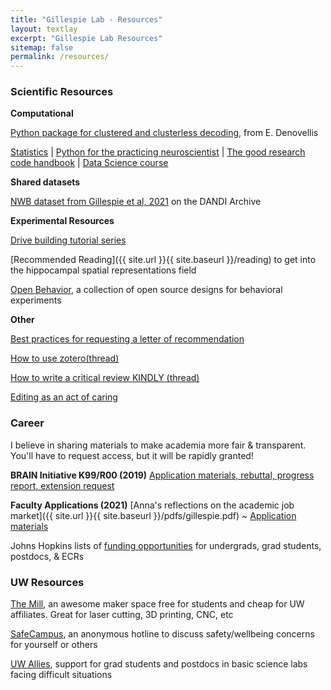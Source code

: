 ```yaml
---
title: "Gillespie Lab - Resources"
layout: textlay
excerpt: "Gillespie Lab Resources"
sitemap: false
permalink: /resources/
---
```


### Scientific Resources
**Computational**

[Python package for clustered and clusterless decoding](https://github.com/Eden-Kramer-Lab/replay_trajectory_classification), from E. Denovellis

[Statistics](https://seeing-theory.brown.edu/probability-distributions/index.html
) | [Python for the practicing neuroscientist](https://elifesciences.org/labs/f779833b/python-for-the-practicing-neuroscientist-an-online-educational-resource) | [The good research code handbook](https://goodresearch.dev/
) | [Data Science course](https://datascienceinpractice.github.io/docs/index.html) 

**Shared datasets**

[NWB dataset from Gillespie et al, 2021](https://dandiarchive.org/dandiset/000115/0.210914.1732) on the DANDI Archive 

**Experimental Resources**

[Drive building tutorial series](https://youtu.be/2REESUK5LKs)

[Recommended Reading]({{ site.url }}{{ site.baseurl }}/reading) to get into the hippocampal spatial representations field

[Open Behavior](https://edspace.american.edu/openbehavior/), a collection of open source designs for behavioral experiments 

**Other**

[Best practices for requesting a letter of recommendation](https://journals.plos.org/ploscompbiol/article?id=10.1371/journal.pcbi.1010102)

[How to use zotero(thread)](https://twitter.com/MushtaqBilalPhD/status/1562709453996060673?s=20&t=CDoQ3yCXolmCfCW8jNZ_rA)

[How to write a critical review KINDLY (thread)](https://twitter.com/irisdyoung/status/1560390684489592832?s=20&t=dmU98G-nVgVrVD-ZblzpgA)

[Editing as an act of caring](https://scientistseessquirrel.wordpress.com/2020/03/03/in-praise-of-the-red-pen-editing-as-an-act-of-caring/)

### Career
I believe in sharing materials to make academia more fair & transparent. You'll have to request access, but it will be rapidly granted! 

**BRAIN Initiative K99/R00 (2019)** [ Application materials, rebuttal, progress report, extension request](https://drive.google.com/drive/folders/1R5Pl7TitkIa5HdQH0LBTnCnkosFIC1n0?usp=sharing) 

**Faculty Applications (2021)** [Anna's reflections on the academic job market]({{ site.url }}{{ site.baseurl }}/pdfs/gillespie.pdf) ~ [ Application materials ](https://drive.google.com/drive/folders/1NO-0TC0NtO63ACdisLsQnGTT80trS1PL?usp=sharing) 

Johns Hopkins lists of [funding opportunities](https://research.jhu.edu/rdt/funding-opportunities/) for undergrads, grad students, postdocs, & ECRs

### UW Resources 

[The Mill](https://hfs.uw.edu/The-Mill/Home), an awesome maker space free for students and cheap for UW affiliates. Great for laser cutting, 3D printing, CNC, etc

[SafeCampus](https://www.washington.edu/safecampus/), an anonymous hotline to discuss safety/wellbeing concerns for yourself or others

[UW Allies](https://sites.uw.edu/uwallies/), support for grad students and postdocs in basic science labs facing difficult situations 

